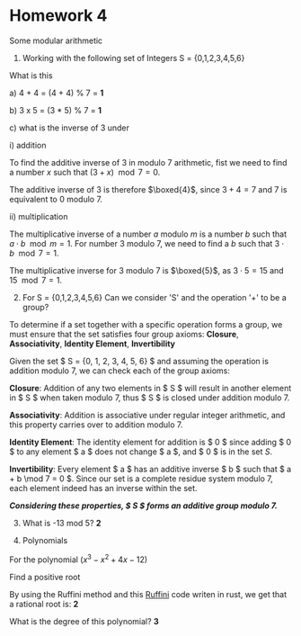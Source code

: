 # Homework 4

Some modular arithmetic

1. Working with the following set of Integers S = {0,1,2,3,4,5,6}

What is this

  a) 4 + 4 = (4 + 4) % 7 = **1**
  
  b) 3 x 5 = (3 * 5) % 7 = **1**
  
  c) what is the inverse of 3 under

  i) addition

  To find the additive inverse of 3 in modulo 7 arithmetic, fist we need  to 
  find a number $x$ such that $(3 + x)\mod 7 = 0$.

  The additive inverse of $3$ is therefore $\boxed{4}$, since $3 + 4 = 7$ and 7
  is equivalent to 0 modulo 7.
      
  
  ii) multiplication

  The multiplicative inverse of a number $a$ modulo $m$ is a number $b$ such
  that $a \cdot b \mod m = 1$. For number 3 modulo 7, we need to find a $b$
  such that $3 \cdot b \mod 7 = 1$.

  The multiplicative inverse for 3 modulo 7 is $\boxed{5}$,
  as $3 \cdot 5 = 15$ and $15 \mod 7 = 1$.

2. For S = {0,1,2,3,4,5,6}
Can we consider 'S' and the operation '+' to be a group?

To determine if a set together with a specific operation forms a group, 
we must ensure that the set satisfies four group axioms: **Closure**, 
**Associativity**, **Identity Element**, **Invertibility**

Given the set $ S = {0, 1, 2, 3, 4, 5, 6} $ and assuming the operation is
addition modulo 7, we can check each of the group axioms:

**Closure**: Addition of any two elements in $ S $ will result in another
element in $ S $ when taken modulo 7, thus $ S $ is closed under addition 
modulo 7.

**Associativity**: Addition is associative under regular integer arithmetic,
and this property carries over to addition modulo 7.

**Identity Element**: The identity element for addition is $ 0 $ since adding
$ 0 $ to any element $ a $ does not change $ a $, and $ 0 $ is in the set $S$.

**Invertibility**: Every element $ a $ has an additive inverse $ b $ such that
$ a + b \mod 7 = 0 $. Since our set is a complete residue system modulo 7, each
element indeed has an inverse within the set.

***Considering these properties, $ S $ forms an additive group modulo 7.***

3. What is -13 mod 5? **2**

4. Polynomials

For the polynomial $(x^3 - x^2 + 4x − 12)$ 

Find a positive root

By using the Ruffini method and this [Ruffini](./ruffini) code writen in rust,
we get that a rational root is: **2**


What is the degree of this polynomial? **3**
